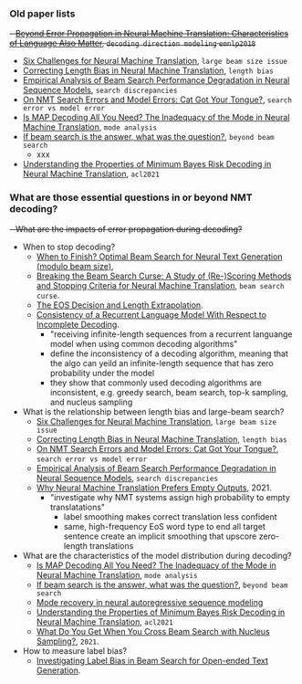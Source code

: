 
### Old paper lists

~~- [Beyond Error Propagation in Neural Machine Translation: Characteristics of Language Also Matter](https://aclanthology.org/D18-1396/), `decoding direction modeling` `emnlp2018`~~
- [Six Challenges for Neural Machine Translation](https://aclanthology.org/W17-3204.pdf), `large beam size issue`
- [Correcting Length Bias in Neural Machine Translation](https://aclanthology.org/W18-6322.pdf), `length bias`
- [Empirical Analysis of Beam Search Performance Degradation in Neural Sequence Models](http://proceedings.mlr.press/v97/cohen19a.html), `search discrepancies`
- [On NMT Search Errors and Model Errors: Cat Got Your Tongue?](https://aclanthology.org/D19-1331/), `search error vs model error`
- [Is MAP Decoding All You Need? The Inadequacy of the Mode in Neural Machine Translation](https://aclanthology.org/2020.coling-main.398/), `mode analysis`
- [If beam search is the answer, what was the question?](https://aclanthology.org/2020.emnlp-main.170/), `beyond beam search`
  - xxx
- [Understanding the Properties of Minimum Bayes Risk Decoding in Neural Machine Translation](https://arxiv.org/abs/2105.08504), `acl2021`


### What are those essential questions in or beyond NMT decoding?

~~- What are the impacts of error propagation during decoding?~~
- When to stop decoding?
  - [When to Finish? Optimal Beam Search for Neural Text Generation (modulo beam size)](http://web.engr.oregonstate.edu/~huanlian/papers/optimal_beam_search.pdf), 
  - [Breaking the Beam Search Curse: A Study of (Re-)Scoring Methods and Stopping Criteria for Neural Machine Translation](https://arxiv.org/pdf/1808.09582.pdf?source=post_page---------------------------), `beam search curse`.
  - [The EOS Decision and Length Extrapolation](https://arxiv.org/pdf/2010.07174.pdf).
  - [Consistency of a Recurrent Language Model With Respect to Incomplete Decoding](https://arxiv.org/pdf/2002.02492.pdf).
    - "receiving infinite-length sequences from a recurrent languange model when using common decoding algorithms"
    - define the inconsistency of a decoding algorithm, meaning that the algo can yeild an infinite-length sequence that has zero probability under the model
    - they show that commonly used decoding algorithms are inconsistent, e.g. greedy search, beam search, top-k sampling, and nucleus sampling
- What is the relationship between length bias and large-beam search?
  - [Six Challenges for Neural Machine Translation](https://aclanthology.org/W17-3204.pdf), `large beam size issue`
  - [Correcting Length Bias in Neural Machine Translation](https://aclanthology.org/W18-6322.pdf), `length bias`
  - [On NMT Search Errors and Model Errors: Cat Got Your Tongue?](https://aclanthology.org/D19-1331/), `search error vs model error`
  - [Empirical Analysis of Beam Search Performance Degradation in Neural Sequence Models](http://proceedings.mlr.press/v97/cohen19a.html), `search discrepancies`
  - [Why Neural Machine Translation Prefers Empty Outputs](https://arxiv.org/pdf/2012.13454.pdf), 2021.
    - "investigate why NMT systems assign high probability to empty translatations"
      - label smoothing makes correct translation less confident
      - same, high-frequency EoS word type to end all target sentence create an implicit smoothing that upscore zero-length translations  
- What are the characteristics of the model distribution during decoding?
  - [Is MAP Decoding All You Need? The Inadequacy of the Mode in Neural Machine Translation](https://aclanthology.org/2020.coling-main.398/), `mode analysis`
  - [If beam search is the answer, what was the question?](https://aclanthology.org/2020.emnlp-main.170/), `beyond beam search`
  - [Mode recovery in neural autoregressive sequence modeling](https://arxiv.org/pdf/2106.05459.pdf)
  - [Understanding the Properties of Minimum Bayes Risk Decoding in Neural Machine Translation](https://arxiv.org/abs/2105.08504), `acl2021`
  - [What Do You Get When You Cross Beam Search with Nucleus Sampling?](https://arxiv.org/pdf/2107.09729.pdf), `2021`.
- How to measure label bias?
  - [Investigating Label Bias in Beam Search for Open-ended Text Generation](https://arxiv.org/pdf/2005.11009.pdf).
